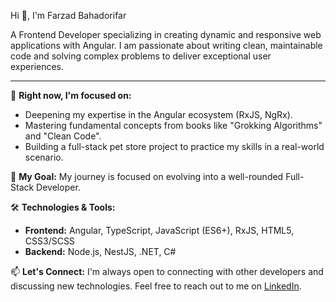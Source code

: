 Hi 👋, I'm Farzad Bahadorifar

A Frontend Developer specializing in creating dynamic and responsive web applications with Angular. I am passionate about writing clean, maintainable code and solving complex problems to deliver exceptional user experiences.

---

🌱 **Right now, I'm focused on:**
* Deepening my expertise in the Angular ecosystem (RxJS, NgRx).
* Mastering fundamental concepts from books like "Grokking Algorithms" and "Clean Code".
* Building a full-stack pet store project to practice my skills in a real-world scenario.

🚀 **My Goal:**
My journey is focused on evolving into a well-rounded Full-Stack Developer.

🛠️ **Technologies & Tools:**

* **Frontend:** Angular, TypeScript, JavaScript (ES6+), RxJS, HTML5, CSS3/SCSS
* **Backend:** Node.js, NestJS, .NET, C#

📫 **Let's Connect:**
I'm always open to connecting with other developers and discussing new technologies. Feel free to reach out to me on [LinkedIn](https://www.linkedin.com/in/farzad-bahadorifar).
